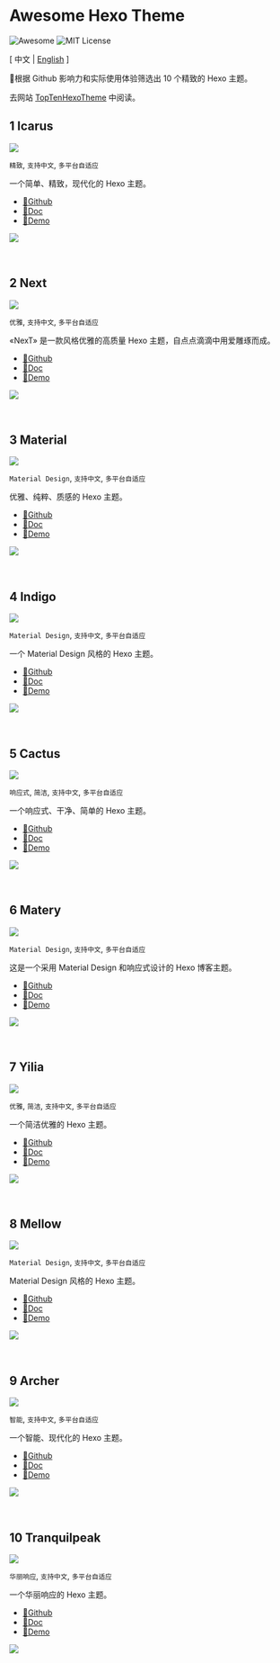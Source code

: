# Awesome Hexo Theme

![Awesome](https://cdn.rawgit.com/sindresorhus/awesome/d7305f38d29fed78fa85652e3a63e154dd8e8829/media/badge.svg)
![MIT License](https://img.shields.io/badge/license-MIT-green.svg)

[ 中文 | [English](./README_EN.md) ]

🌟根据 Github 影响力和实际使用体验筛选出 10 个精致的 Hexo 主题。

去网站 [TopTenHexoTheme](https://hexo.voxel.site) 中阅读。

## 1 Icarus

![](https://img.shields.io/github/stars/ppoffice/hexo-theme-icarus.svg)

`精致`, `支持中文`, `多平台自适应`

一个简单、精致，现代化的 Hexo 主题。

- [🔗Github](https://github.com/ppoffice/hexo-theme-icarus)
- [🔗Doc](https://blog.zhangruipeng.me/hexo-theme-icarus/categories/)
- [🔗Demo](https://blog.zhangruipeng.me/hexo-theme-icarus/)

![](https://www.hexothe.me/image/pre-load/ppoffice_hexo-theme-icarus.png)

<br>

## 2 Next

![](https://img.shields.io/github/stars/theme-next/hexo-theme-next.svg)

`优雅`, `支持中文`, `多平台自适应`

«NexT» 是一款风格优雅的高质量 Hexo 主题，自点点滴滴中用爱雕琢而成。

- [🔗Github](https://github.com/theme-next/hexo-theme-next)
- [🔗Doc](http://theme-next.iissnan.com/)
- [🔗Demo](https://theme-next.org/)

![](https://www.hexothe.me/image/pre-load/theme-next_hexo-theme-next.png)

<br>

## 3 Material

![](https://img.shields.io/github/stars/viosey/hexo-theme-material.svg)

`Material Design`, `支持中文`, `多平台自适应`

优雅、纯粹、质感的 Hexo 主题。

- [🔗Github](https://github.com/viosey/hexo-theme-material)
- [🔗Doc](https://material.viosey.com/docs/)
- [🔗Demo](https://liyin.date/)

![](https://www.hexothe.me/image/pre-load/viosey_hexo-theme-material.png)

<br>

## 4 Indigo

![](https://img.shields.io/github/stars/yscoder/hexo-theme-indigo.svg)

`Material Design`, `支持中文`, `多平台自适应`

一个 Material Design 风格的 Hexo 主题。

- [🔗Github](https://github.com/yscoder/hexo-theme-indigo)
- [🔗Doc](https://github.com/yscoder/hexo-theme-indigo/wiki)
- [🔗Demo](https://yscoder.github.io/)

![](https://www.hexothe.me/image/pre-load/yscoder_hexo-theme-indigo.png)

<br>

## 5 Cactus

![](https://img.shields.io/github/stars/probberechts/hexo-theme-cactus.svg)

`响应式`, `简洁`, `支持中文`, `多平台自适应`

一个响应式、干净、简单的 Hexo 主题。

- [🔗Github](https://github.com/probberechts/hexo-theme-cactus)
- [🔗Doc](https://github.com/probberechts/hexo-theme-cactus)
- [🔗Demo](https://probberechts.github.io/hexo-theme-cactus/)

![](https://www.hexothe.me/image/pre-load/probberechts_hexo-theme-cactus.png)

<br>

## 6 Matery

![](https://img.shields.io/github/stars/blinkfox/hexo-theme-matery.svg)

`Material Design`, `支持中文`, `多平台自适应`

这是一个采用 Material Design 和响应式设计的 Hexo 博客主题。

- [🔗Github](https://github.com/blinkfox/hexo-theme-matery)
- [🔗Doc](https://github.com/blinkfox/hexo-theme-matery/blob/master/README_CN.md)
- [🔗Demo](https://blinkfox.github.io/)

![](https://www.hexothe.me/image/pre-load/blinkfox_hexo-theme-matery.png)

<br>

## 7 Yilia

![](https://img.shields.io/github/stars/litten/hexo-theme-yilia.svg)

`优雅`, `简洁`, `支持中文`, `多平台自适应`

一个简洁优雅的 Hexo 主题。

- [🔗Github](https://github.com/litten/hexo-theme-yilia)
- [🔗Doc](https://github.com/litten/hexo-theme-yilia/wiki)
- [🔗Demo](http://litten.me/)

![](https://www.hexothe.me/image/pre-load/litten_hexo-theme-yilia.png)

<br>

## 8 Mellow

![](https://img.shields.io/github/stars/codefine/hexo-theme-mellow.svg)

`Material Design`, `支持中文`, `多平台自适应`

Material Design 风格的 Hexo 主题。

- [🔗Github](https://github.com/codefine/hexo-theme-mellow)
- [🔗Doc](https://github.com/codefine/hexo-theme-mellow/wiki)
- [🔗Demo](https://hexo.lujingtao.com/)

![](https://www.hexothe.me/image/pre-load/codefine_hexo-theme-mellow.png)

<br>

## 9 Archer

![](https://img.shields.io/github/stars/fi3ework/hexo-theme-archer.svg)

`智能`, `支持中文`, `多平台自适应`

一个智能、现代化的 Hexo 主题。

- [🔗Github](https://github.com/fi3ework/hexo-theme-archer)
- [🔗Doc](https://github.com/fi3ework/hexo-theme-archer/blob/master/docs/develop-guide-zh.md)
- [🔗Demo](http://firework.studio/archer-demo/)

![](https://www.hexothe.me/image/pre-load/fi3ework_hexo-theme-archer.png)

<br>

## 10 Tranquilpeak

![](https://img.shields.io/github/stars/LouisBarranqueiro/hexo-theme-tranquilpeak.svg)

`华丽响应`, `支持中文`, `多平台自适应`

一个华丽响应的 Hexo 主题。

- [🔗Github](https://github.com/LouisBarranqueiro/hexo-theme-tranquilpeak)
- [🔗Doc](https://github.com/LouisBarranqueiro/hexo-theme-tranquilpeak)
- [🔗Demo](https://louisbarranqueiro.github.io/hexo-theme-tranquilpeak/)

![](https://www.hexothe.me/image/pre-load/LouisBarranqueiro_hexo-theme-tranquilpeak.png)

<br>
